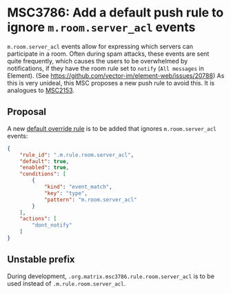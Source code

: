 # MSC3786: Add a default push rule to ignore `m.room.server_acl` events

`m.room.server_acl` events allow for expressing which servers can participate in
a room. Often during spam attacks, these events are sent quite frequently, which
causes the users to be overwhelmed by notifications, if they have the room rule
set to `notify` (`All messages` in Element). (See
<https://github.com/vector-im/element-web/issues/20788>) As this is very
unideal, this MSC proposes a new push rule to avoid this. It is analogues
to [MSC2153](https://github.com/matrix-org/matrix-spec-proposals/pull/2153).

## Proposal

A new [default override rule](https://spec.matrix.org/v1.2/client-server-api/#default-override-rules) is to be added that ignores `m.room.server_acl`
events:

```json
{
    "rule_id": ".m.rule.room.server_acl",
    "default": true,
    "enabled": true,
    "conditions": [
        {
            "kind": "event_match",
            "key": "type",
            "pattern": "m.room.server_acl"
        }
    ],
    "actions": [
        "dont_notify"
    ]
}
```

## Unstable prefix

During development, `.org.matrix.msc3786.rule.room.server_acl` is to be used
instead of `.m.rule.room.server_acl`.
